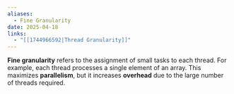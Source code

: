 ```yaml
---
aliases:
  - Fine Granularity
date: 2025-04-18
links:
  - "[[1744966592|Thread Granularity]]"
---
```

**Fine granularity** refers to the assignment of small tasks to each thread. For example, each thread processes a single element of an array. This maximizes **parallelism**, but it increases **overhead** due to the large number of threads required.